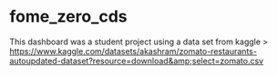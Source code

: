 # fome_zero_cds
This dashboard was a student project using a data set from kaggle > https://www.kaggle.com/datasets/akashram/zomato-restaurants-autoupdated-dataset?resource=download&amp;select=zomato.csv
